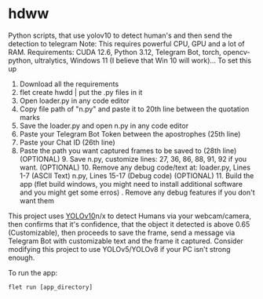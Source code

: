 # hdww
Python scripts, that use yolov10 to detect human's and then send the detection to telegram
Note: This requires powerful CPU, GPU and a lot of RAM.
Requirements: CUDA 12.6, Python 3.12, Telegram Bot, torch, opencv-python, ultralytics, Windows 11 (I believe that Win 10 will work)...
To set this up
1. Download all the requirements
2. flet create hwdd | put the .py files in it
3. Open loader.py in any code editor
4. Copy file path of "n.py" and paste it to 20th line between the quotation marks
5. Save the loader.py and open n.py in any code editor
6. Paste your Telegram Bot Token between the apostrophes (25th line)
7. Paste your Chat ID (26th line)
8. Paste the path you want captured frames to be saved to (28th line)
(OPTIONAL) 9. Save n.py, customize lines: 27, 36, 86, 88, 91, 92 if you want.
(OPTIONAL) 10. Remove any debug code/text at:
loader.py, Lines 1-7 (ASCII Text)
n.py, Lines 15-17 (Debug code)
(OPTIONAL) 11. Build the app (flet build windows, you might need to install additional software and you might get some erros)
. Remove any debug features if you don't want them


This project uses [YOLOv10](https://github.com/THU-MIG/yolov10)n/x to detect Humans via your webcam/camera, then confirms that it's confidence, that the object it detected is above 0.65 (Customizable), then proceeds to save the frame, send a message via Telegram Bot with customizable text and the frame it captured. Consider modifying this project to use YOLOv5/YOLOv8 if your PC isn't strong enough.

To run the app:

```
flet run [app_directory]
```
